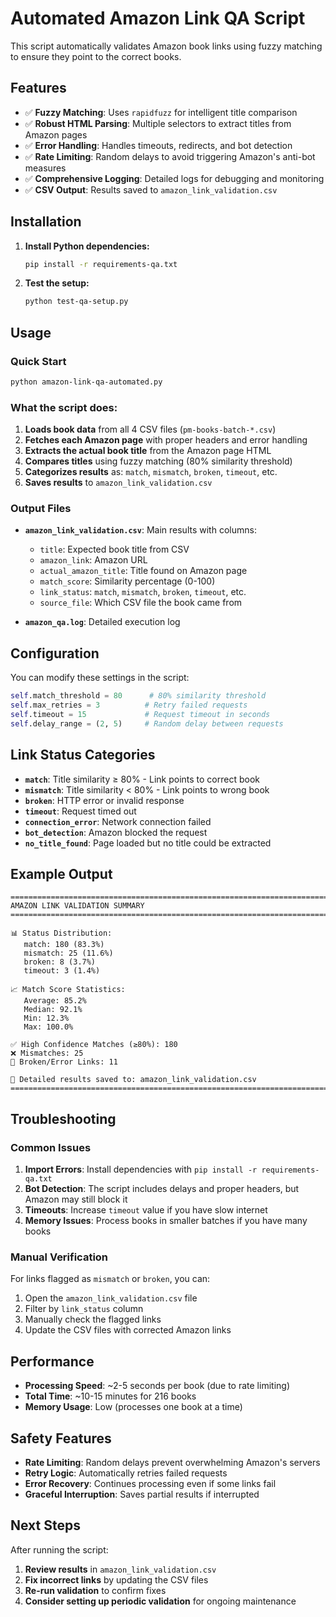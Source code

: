 # Automated Amazon Link QA Script

This script automatically validates Amazon book links using fuzzy matching to ensure they point to the correct books.

## Features

- ✅ **Fuzzy Matching**: Uses `rapidfuzz` for intelligent title comparison
- ✅ **Robust HTML Parsing**: Multiple selectors to extract titles from Amazon pages
- ✅ **Error Handling**: Handles timeouts, redirects, and bot detection
- ✅ **Rate Limiting**: Random delays to avoid triggering Amazon's anti-bot measures
- ✅ **Comprehensive Logging**: Detailed logs for debugging and monitoring
- ✅ **CSV Output**: Results saved to `amazon_link_validation.csv`

## Installation

1. **Install Python dependencies:**
   ```bash
   pip install -r requirements-qa.txt
   ```

2. **Test the setup:**
   ```bash
   python test-qa-setup.py
   ```

## Usage

### Quick Start
```bash
python amazon-link-qa-automated.py
```

### What the script does:
1. **Loads book data** from all 4 CSV files (`pm-books-batch-*.csv`)
2. **Fetches each Amazon page** with proper headers and error handling
3. **Extracts the actual book title** from the Amazon page HTML
4. **Compares titles** using fuzzy matching (80% similarity threshold)
5. **Categorizes results** as: `match`, `mismatch`, `broken`, `timeout`, etc.
6. **Saves results** to `amazon_link_validation.csv`

### Output Files

- **`amazon_link_validation.csv`**: Main results with columns:
  - `title`: Expected book title from CSV
  - `amazon_link`: Amazon URL
  - `actual_amazon_title`: Title found on Amazon page
  - `match_score`: Similarity percentage (0-100)
  - `link_status`: `match`, `mismatch`, `broken`, `timeout`, etc.
  - `source_file`: Which CSV file the book came from

- **`amazon_qa.log`**: Detailed execution log

## Configuration

You can modify these settings in the script:

```python
self.match_threshold = 80      # 80% similarity threshold
self.max_retries = 3          # Retry failed requests
self.timeout = 15             # Request timeout in seconds
self.delay_range = (2, 5)     # Random delay between requests
```

## Link Status Categories

- **`match`**: Title similarity ≥ 80% - Link points to correct book
- **`mismatch`**: Title similarity < 80% - Link points to wrong book
- **`broken`**: HTTP error or invalid response
- **`timeout`**: Request timed out
- **`connection_error`**: Network connection failed
- **`bot_detection`**: Amazon blocked the request
- **`no_title_found`**: Page loaded but no title could be extracted

## Example Output

```
================================================================================
AMAZON LINK VALIDATION SUMMARY
================================================================================

📊 Status Distribution:
   match: 180 (83.3%)
   mismatch: 25 (11.6%)
   broken: 8 (3.7%)
   timeout: 3 (1.4%)

📈 Match Score Statistics:
   Average: 85.2%
   Median: 92.1%
   Min: 12.3%
   Max: 100.0%

✅ High Confidence Matches (≥80%): 180
❌ Mismatches: 25
🔗 Broken/Error Links: 11

📄 Detailed results saved to: amazon_link_validation.csv
================================================================================
```

## Troubleshooting

### Common Issues

1. **Import Errors**: Install dependencies with `pip install -r requirements-qa.txt`
2. **Bot Detection**: The script includes delays and proper headers, but Amazon may still block it
3. **Timeouts**: Increase `timeout` value if you have slow internet
4. **Memory Issues**: Process books in smaller batches if you have many books

### Manual Verification

For links flagged as `mismatch` or `broken`, you can:
1. Open the `amazon_link_validation.csv` file
2. Filter by `link_status` column
3. Manually check the flagged links
4. Update the CSV files with corrected Amazon links

## Performance

- **Processing Speed**: ~2-5 seconds per book (due to rate limiting)
- **Total Time**: ~10-15 minutes for 216 books
- **Memory Usage**: Low (processes one book at a time)

## Safety Features

- **Rate Limiting**: Random delays prevent overwhelming Amazon's servers
- **Retry Logic**: Automatically retries failed requests
- **Error Recovery**: Continues processing even if some links fail
- **Graceful Interruption**: Saves partial results if interrupted

## Next Steps

After running the script:

1. **Review results** in `amazon_link_validation.csv`
2. **Fix incorrect links** by updating the CSV files
3. **Re-run validation** to confirm fixes
4. **Consider setting up periodic validation** for ongoing maintenance 